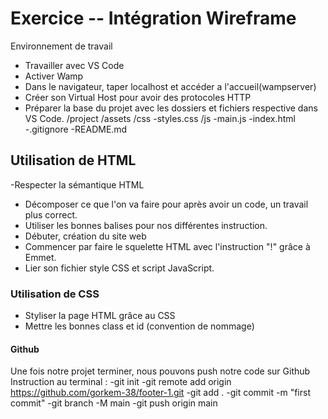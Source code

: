 # Exercice -- Intégration Wireframe
  Environnement de travail

- Travailler avec VS Code
- Activer Wamp
- Dans le navigateur, taper localhost et accéder a l'accueil(wampserver)
- Créer son Virtual Host pour avoir des protocoles HTTP
- Préparer la base du projet avec les dossiers et fichiers respective dans VS Code.
  /project
    /assets
      /css
        -styles.css
      /js
      -main.js
  -index.html
  -.gitignore
  -README.md

## Utilisation de HTML
-Respecter la sémantique HTML
- Décomposer ce que l'on va faire pour après avoir un code, un travail plus correct.
- Utiliser les bonnes balises pour nos différentes instruction.
- Débuter, création du site web
- Commencer par faire le squelette HTML avec l'instruction "!" grâce à Emmet.
- Lier son fichier style CSS et script JavaScript.

### Utilisation de CSS 
- Styliser la page HTML grâce au CSS
- Mettre les bonnes class et id (convention de nommage)

#### Github
Une fois notre projet terminer, nous pouvons push notre code sur Github
Instruction au terminal : -git init
                          -git remote add origin https://github.com/gorkem-38/footer-1.git
                          -git add .
                          -git commit -m "first commit"
                          -git branch -M main
                          -git push origin main